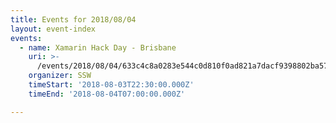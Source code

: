 ```yaml
---
title: Events for 2018/08/04
layout: event-index
events:
  - name: Xamarin Hack Day - Brisbane
    uri: >-
      /events/2018/08/04/633c4c8a0283e544c0d810f0ad821a7dacf9398802ba5758e325d0bdf3ba3b07
    organizer: SSW
    timeStart: '2018-08-03T22:30:00.000Z'
    timeEnd: '2018-08-04T07:00:00.000Z'

---
```


